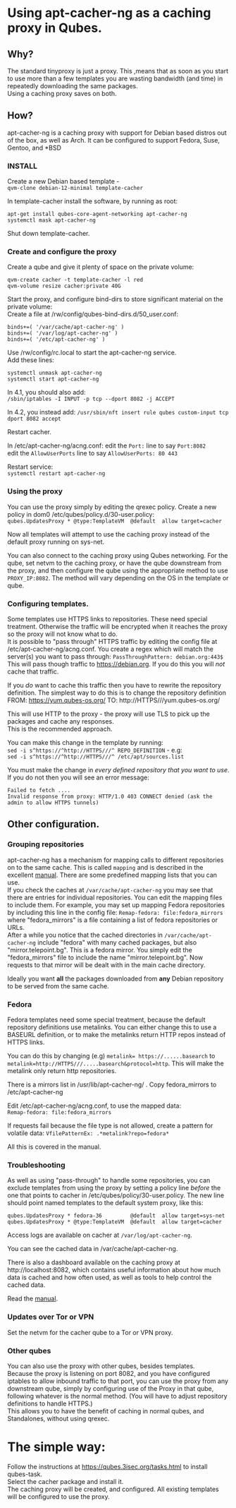 # Using apt-cacher-ng as a caching proxy in Qubes.

## Why?
The standard tinyproxy is just a proxy. This ,means that as soon as you start to use more than a few templates you are wasting bandwidth (and time) in repeatedly downloading the same packages.  
Using a caching proxy saves on both.

## How?
apt-cacher-ng is a caching proxy with support for Debian based distros out of the box, as well as Arch.
It can be configured to support Fedora, Suse, Gentoo, and \*BSD

###  INSTALL 
Create a new Debian based template -  
`qvm-clone debian-12-minimal template-cacher`

In template-cacher install the software, by running as root:  
```
apt-get install qubes-core-agent-networking apt-cacher-ng 
systemctl mask apt-cacher-ng 
```
Shut down template-cacher.

### Create and configure the proxy

Create a qube and give it plenty of space on the private volume:
```
qvm-create cacher -t template-cacher -l red 
qvm-volume resize cacher:private 40G
```

Start the proxy, and configure bind-dirs to store significant material on the private volume:  
Create a file at /rw/config/qubes-bind-dirs.d/50_user.conf:
```
binds+=( '/var/cache/apt-cacher-ng' )
binds+=( '/var/log/apt-cacher-ng' )
binds+=( '/etc/apt-cacher-ng' )
```

Use /rw/config/rc.local to start the apt-cacher-ng service.  
Add these lines:  
```
systemctl unmask apt-cacher-ng
systemctl start apt-cacher-ng
```
In 4.1, you should also add:  
`/sbin/iptables -I INPUT -p tcp --dport 8082 -j ACCEPT`

In 4.2, you instead add:
`/usr/sbin/nft insert rule qubes custom-input tcp dport 8082 accept`

Restart cacher.

In /etc/apt-cacher-ng/acng.conf:
edit the `Port:` line to say `Port:8082`  
edit the `AllowUserPorts` line to say `AllowUserPorts: 80 443`

Restart service:  
`systemctl restart apt-cacher-ng`


### Using the proxy
You can use the proxy simply by editing the qrexec policy.
Create a new policy in dom0 /etc/qubes/policy.d/30-user.policy:  
`qubes.UpdatesProxy * @type:TemplateVM  @default  allow target=cacher`

Now all templates will attempt to use the caching proxy instead of the default proxy running on sys-net.

You can also connect to the caching proxy using Qubes networking.
For the qube, set netvm to the caching proxy, or have the qube downstream from
the proxy, and then configure the qube using the appropriate method to use
`PROXY_IP:8082`. The method will vary depending on the OS in the template or
qube.


### Configuring templates.
Some templates use HTTPS links to repositories. These need special treatment.
Otherwise the traffic will be encrypted when it reaches the proxy so the proxy will not know what to do.  
It is possible to "pass through" HTTPS traffic by editing the config file at /etc/apt-cacher-ng/acng.conf. 
You create a regex which will match the server(s) you want to pass through:
`PassThroughPattern: debian.org:443$`  
This will pass though traffic to https://debian.org.
If you do this you will *not* cache that traffic.

If you *do* want to cache this traffic then you have to rewrite the repository definition.
The simplest way to do this is to change the repository definition FROM:
https://yum.qubes-os.org/
TO:
http://HTTPS///yum.qubes-os.org/

This will use HTTP to the proxy - the proxy will use TLS to pick up the packages and
cache any responses.  
This is the recommended approach.

You can make this change in the template by running:  
`sed -i s^https://^http://HTTPS///^ REPO_DEFINITION`  - e.g:  
`sed -i s^https://^http://HTTPS///^ /etc/apt/sources.list`

You must make the change in *every defined repository that you want to use*. If you do not then you will see an error message:
```
Failed to fetch ....
Invalid response from proxy: HTTP/1.0 403 CONNECT denied (ask the admin to allow HTTPS tunnels)
```


## Other configuration.

### Grouping repositories
apt-cacher-ng has a mechanism for mapping calls to different repositories on to the same cache.
This is called `mapping` and is described in the excellent [manual](https://www.unix-ag.uni-kl.de/~bloch/acng/html/index.html).
There are some predefined mapping lists that you can use.  
If you check the caches at `/var/cache/apt-cacher-ng` you may see that there are entries for individual repositories. You can edit the mapping files to include them.
For example, you may set up mapping Fedora repositories by including this line in the config file:
`Remap-fedora: file:fedora_mirrors` where "fedora_mirrors" is a file containing a list of fedora repositories or URLs.  
After a while you notice that the cached directories in `/var/cache/apt-cacher-ng` include "fedora" with many cached packages, but also "mirror.telepoint.bg".
This is a fedora mirror.
You simply edit the "fedora_mirrors" file to include the name "mirror.telepoint.bg".
Now requests to that mirror will be dealt with in the main cache directory.

Ideally you want **all** the packages downloaded from **any** Debian repository to be served from the same cache.

### Fedora
Fedora templates need some special treatment, because the default repository definitions use metalinks.
You can either change this to use a BASEURL definition, or to make the metalinks return HTTP repos instead of HTTPS links.

You can do this by changing (e.g) `metalink= https://......basearch` to `metalink=http://HTTPS///.....basearch&protocol=http`. This will make the metalink only return http repositories.

There is a mirrors list in /usr/lib/apt-cacher-ng/ .
Copy fedora_mirrors to /etc/apt-cacher-ng

Edit /etc/apt-cacher-ng/acng.conf, to use the mapped data:  
`Remap-fedora: file:fedora_mirrors`

If requests fail because the file type is not allowed, create a pattern for
volatile data:
`VfilePatternEx: .*metalink?repo=fedora*`

All this is covered in the manual.


### Troubleshooting

As well as using "pass-through" to handle some repositories, you can exclude templates from using the proxy by setting a policy line *before* the one that points to cacher in /etc/qubes/policy/30-user.policy.
The new line should point named templates to the default system proxy, like this:
```
qubes.UpdatesProxy * fedora-36         @default  allow target=sys-net
qubes.UpdatesProxy * @type:TemplateVM  @default  allow target=cacher
```

Access logs are available on cacher at `/var/log/apt-cacher-ng`.

You can see the cached data in /var/cache/apt-cacher-ng.

There is also a dashboard available on the caching proxy at http://localhost:8082, which contains useful information about how much data is cached and how often used, as well as tools to help control the cached data.

Read the [manual](https://www.unix-ag.uni-kl.de/~bloch/acng/html/index.html).


### Updates over Tor or VPN
Set the netvm for the cacher qube to a Tor or VPN proxy.


### Other qubes
You can also use the proxy with other qubes, besides templates.  
Because the proxy is listening on port 8082, and you have configured iptables to allow inbound traffic to that port, you can use the proxy from any downstream qube, simply by configuring use of the Proxy in that qube, following whatever is the normal method.
(You will have to adjust repository definitions to handle HTTPS.)  
This allows you to have the benefit of caching in normal qubes, and Standalones, without using qrexec.


# The simple way:
Follow the instructions at https://qubes.3isec.org/tasks.html to install qubes-task.  
Select the cacher package and install it.  
The caching proxy will be created, and configured.
All existing templates will be configured to use the proxy.
